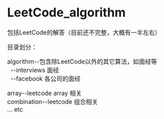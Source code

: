LeetCode_algorithm
==================

包括LeetCode的解答（目前还不完整，大概有一半左右）</br>

目录划分：

algorithm--包含除LeetCode以外的其它算法，如面经等
</br>
&nbsp;&nbsp;--interviews 面经
</br>
&nbsp;&nbsp;--facebook 各公司的面经
</br>

array--leetcode array 相关 
</br>
combination--leetcode 组合相关 
</br>
... etc